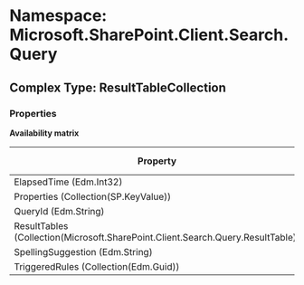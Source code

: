 # Namespace: Microsoft.SharePoint.Client.Search.Query

## Complex Type: ResultTableCollection

### Properties

**Availability matrix**

Property | SPO | SP 2019 | SP 2016 | SP 2013
----------|:---:|:-------:|:-------:|:-------
ElapsedTime (Edm.Int32) | ❌ | ❌ | ❌ | ✅
Properties (Collection(SP.KeyValue)) | ❌ | ❌ | ❌ | ✅
QueryId (Edm.String) | ❌ | ❌ | ❌ | ✅
ResultTables (Collection(Microsoft.SharePoint.Client.Search.Query.ResultTable)) | ❌ | ❌ | ❌ | ✅
SpellingSuggestion (Edm.String) | ❌ | ❌ | ❌ | ✅
TriggeredRules (Collection(Edm.Guid)) | ❌ | ❌ | ❌ | ✅
